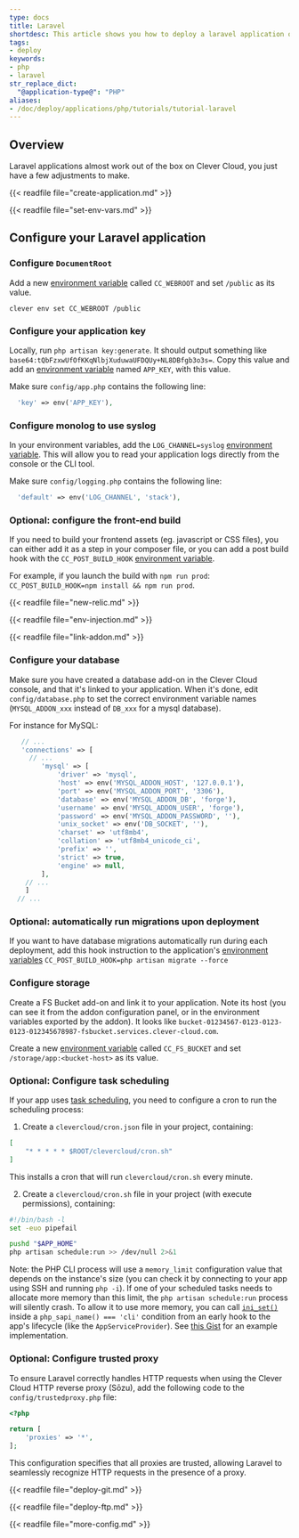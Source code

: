 ```yaml
---
type: docs
title: Laravel
shortdesc: This article shows you how to deploy a laravel application on Clever Cloud.
tags:
- deploy
keywords:
- php
- laravel
str_replace_dict:
  "@application-type@": "PHP"
aliases:
- /doc/deploy/applications/php/tutorials/tutorial-laravel
---
```


## Overview

Laravel applications almost work out of the box on Clever Cloud, you just have a few adjustments to make.

{{< readfile file="create-application.md" >}}

{{< readfile file="set-env-vars.md" >}}

## Configure your Laravel application
### Configure `DocumentRoot`

Add a new [environment variable](#setting-up-environment-variables-on-clever-cloud) called `CC_WEBROOT` and set `/public` as its value.

```
clever env set CC_WEBROOT /public 
```

### Configure your application key

Locally, run `php artisan key:generate`. It should output something like `base64:tQbFzxwUfOfKKqNlbjXuduwaUFDQUy+NL8DBfgb3o3s=`. Copy this value and add an [environment variable](#setting-up-environment-variables-on-clever-cloud) named `APP_KEY`, with this value.

Make sure `config/app.php` contains the following line:

```php
  'key' => env('APP_KEY'),
```

### Configure monolog to use syslog

In your environment variables, add the `LOG_CHANNEL=syslog` [environment variable](#setting-up-environment-variables-on-clever-cloud). This will allow you to read your application logs directly from the console or the CLI tool.

Make sure `config/logging.php` contains the following line:

```php
  'default' => env('LOG_CHANNEL', 'stack'),
```

### Optional: configure the front-end build

If you need to build your frontend assets (eg. javascript or CSS files), you can either add it as a step in your composer file, or you can add a post build hook with the `CC_POST_BUILD_HOOK` [environment variable](#setting-up-environment-variables-on-clever-cloud).

For example, if you launch the build with `npm run prod`: `CC_POST_BUILD_HOOK=npm install && npm run prod`.

{{< readfile file="new-relic.md" >}}

{{< readfile file="env-injection.md" >}}

{{< readfile file="link-addon.md" >}}

### Configure your database

Make sure you have created a database add-on in the Clever Cloud console, and that it's linked to your application. When it's done, edit `config/database.php` to set the correct environment variable names (`MYSQL_ADDON_xxx` instead of `DB_xxx` for a mysql database).

For instance for MySQL:

```php
   // ...
   'connections' => [
     // ...
        'mysql' => [
            'driver' => 'mysql',
            'host' => env('MYSQL_ADDON_HOST', '127.0.0.1'),
            'port' => env('MYSQL_ADDON_PORT', '3306'),
            'database' => env('MYSQL_ADDON_DB', 'forge'),
            'username' => env('MYSQL_ADDON_USER', 'forge'),
            'password' => env('MYSQL_ADDON_PASSWORD', ''),
            'unix_socket' => env('DB_SOCKET', ''),
            'charset' => 'utf8mb4',
            'collation' => 'utf8mb4_unicode_ci',
            'prefix' => '',
            'strict' => true,
            'engine' => null,
        ],
    // ...
    ]
  // ...
```

### Optional: automatically run migrations upon deployment

If you want to have database migrations automatically run during each deployment, add this hook instruction to the application's [environment variables](#setting-up-environment-variables-on-clever-cloud) `CC_POST_BUILD_HOOK=php artisan migrate --force`

### Configure storage

Create a FS Bucket add-on and link it to your application. Note its host (you can see it from the addon configuration panel, or in the environment variables exported by the addon). It looks like `bucket-01234567-0123-0123-0123-012345678987-fsbucket.services.clever-cloud.com`.

Create a new [environment variable](#setting-up-environment-variables-on-clever-cloud) called `CC_FS_BUCKET` and set `/storage/app:<bucket-host>` as its value.

### Optional: Configure task scheduling

If your app uses [task scheduling](https://laravel.com/docs/scheduling), you need to configure a cron to run the scheduling process:

1. Create a `clevercloud/cron.json` file in your project, containing:

```json
[
    "* * * * * $ROOT/clevercloud/cron.sh"
]
```

This installs a cron that will run `clevercloud/cron.sh` every minute.

2. Create a `clevercloud/cron.sh` file in your project (with execute permissions), containing:

```bash
#!/bin/bash -l
set -euo pipefail

pushd "$APP_HOME"
php artisan schedule:run >> /dev/null 2>&1
```

Note: the PHP CLI process will use a `memory_limit` configuration value that depends on the instance's size (you can check it by connecting to your app using SSH and running `php -i`).
If one of your scheduled tasks needs to allocate more memory than this limit, the `php artisan schedule:run` process will silently crash.
To allow it to use more memory, you can call [`ini_set()`](https://www.php.net/manual/en/function.ini-set) inside a `php_sapi_name() === 'cli'` condition from an early hook to the app's lifecycle (like the `AppServiceProvider`).
See [this Gist](https://gist.github.com/dsferruzza/e57dd3db957efe7a649325868f0024a4) for an example implementation.

### Optional: Configure trusted proxy

To ensure Laravel correctly handles HTTP requests when using the Clever Cloud HTTP reverse proxy (Sōzu), add the following code to the `config/trustedproxy.php` file:

```php
<?php

return [
    'proxies' => '*',
];

```

This configuration specifies that all proxies are trusted, allowing Laravel to seamlessly recognize HTTP requests in the presence of a proxy.

{{< readfile file="deploy-git.md" >}}

{{< readfile file="deploy-ftp.md" >}}

{{< readfile file="more-config.md" >}}

